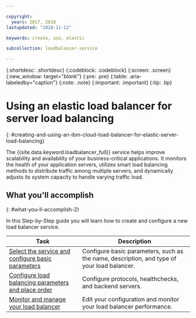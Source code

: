```yaml
---

copyright:
  years: 2017, 2018
lastupdated: "2018-11-12"

keywords: create, use, elastic

subcollection: loadbalancer-service

---
```


{:shortdesc: .shortdesc}
{:codeblock: .codeblock}
{:screen: .screen}
{:new_window: target="_blank_"}
{:pre: .pre}
{:table: .aria-labeledby="caption"}
{:note: .note}
{:important: .important}
{:tip: .tip}

# Using an elastic load balancer for server load balancing
{: #creating-and-using-an-ibm-cloud-load-balancer-for-elastic-server-load-balancing}

The {{site.data.keyword.loadbalancer_full}} service helps improve scalability and availability of your business-critical applications. It monitors the health of your application servers, utilizes smart load balancing methods to distribute traffic among multiple servers, and dynamically adjusts its system capacity to handle varying traffic load.

## What you'll accomplish
{: #what-you-ll-accomplish-2}

In this Step-by-Step guide you will learn how to create and configure a new load balancer service.

Task  | Description
------------- | -------------
[Select the service and configure basic parameters](/docs/infrastructure/loadbalancer-service?topic=loadbalancer-service-configuring-ibm-cloud-load-balancer-basic-parameters) | Configure basic parameters, such as the name, description, and type of your load balancer.
[Configure load balancing parameters and place order](/docs/infrastructure/loadbalancer-service?topic=loadbalancer-service-configure-load-balancing-parameters-and-place-order) | Configure protocols, healthchecks, and backend servers.
[Monitor and manage your load balancer](/docs/infrastructure/loadbalancer-service?topic=loadbalancer-service-monitoring-and-managing-your-service) | Edit your configuration and monitor your load balancer performance.
